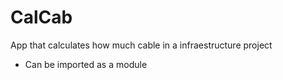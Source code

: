 # CalCab
App that calculates how much cable in a infraestructure project

- Can be imported as a module